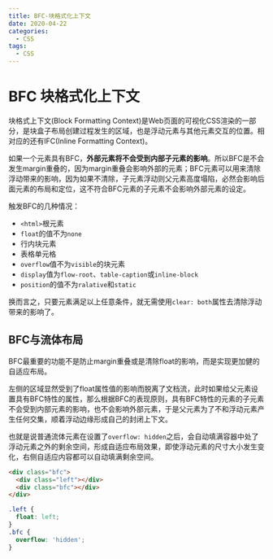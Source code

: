 ```yaml
---
title: BFC-块格式化上下文
date: 2020-04-22
categories:
  - CSS
tags:
  - CSS
---
```


# BFC 块格式化上下文



块格式上下文(Block Formatting Context)是Web页面的可视化CSS渲染的一部分，是块盒子布局创建过程发生的区域，也是浮动元素与其他元素交互的位置。相对应的还有IFC(Inline Formatting Context)。

如果一个元素具有BFC，**外部元素将不会受到内部子元素的影响**。所以BFC是不会发生margin重叠的，因为margin重叠会影响外部的元素；BFC元素可以用来清除浮动带来的影响，因为如果不清除，子元素浮动则父元素高度塌陷，必然会影响后面元素的布局和定位，这不符合BFC元素的子元素不会影响外部元素的设定。



触发BFC的几种情况：

- `<html>`根元素
- `float`的值不为`none`
- 行内块元素
- 表格单元格
- `overflow`值不为`visible`的块元素
- `display`值为`flow-root`、`table-caption`或`inline-block`
- `position`的值不为`ralative`和`static`

换而言之，只要元素满足以上任意条件，就无需使用`clear: both`属性去清除浮动带来的影响了。



## BFC与流体布局

BFC最重要的功能不是防止margin重叠或是清除float的影响，而是实现更加健的自适应布局。


<BFCDemo />

左侧的区域显然受到了float属性值的影响而脱离了文档流，此时如果给父元素设置具有BFC特性的属性，那么根据BFC的表现原则，具有BFC特性的元素的子元素不会受到内部元素的影响，也不会影响外部元素，于是父元素为了不和浮动元素产生任何交集，顺着浮动边缘形成自己的封闭上下文。

也就是说普通流体元素在设置了`overflow: hidden`之后，会自动填满容器中处了浮动元素之外的剩余空间，形成自适应布局效果，即使浮动元素的尺寸大小发生变化，右侧自适应内容都可以自动填满剩余空间。

```html
<div class="bfc">
  <div class="left"></div>
  <div class="bfc"></div>
</div>
```

```css
.left {
  float: left;
}
.bfc {
  overflow: 'hidden';
}
```



<BFCDemo2 />








